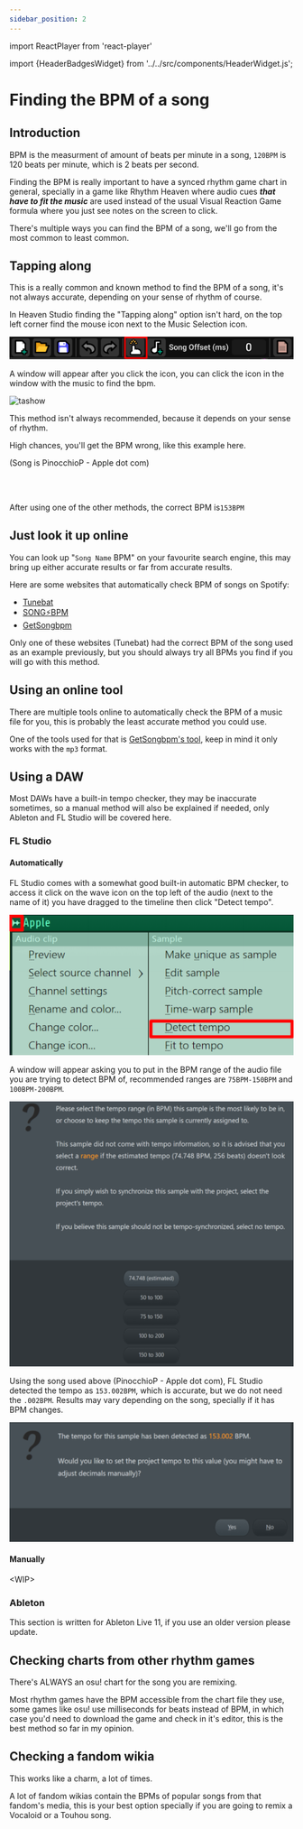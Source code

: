 ```yaml
---
sidebar_position: 2
---
```


import ReactPlayer from 'react-player'

import {HeaderBadgesWidget} from '../../src/components/HeaderWidget.js';

# Finding the BPM of a song

## Introduction
BPM is the measurment of amount of beats per minute in a song, `120BPM` is 120 beats per minute, which is 2 beats per second.

Finding the BPM is really important to have a synced rhythm game chart in general, specially in a game like Rhythm Heaven where audio cues ***that have to fit the music*** are used instead of the usual Visual Reaction Game formula where you just see notes on the screen to click.

There's multiple ways you can find the BPM of a song, we'll go from the most common to least common.


## Tapping along
This is a really common and known method to find the BPM of a song, it's not always accurate, depending on your sense of rhythm of course.

In Heaven Studio finding the "Tapping along" option isn't hard, on the top left corner find the mouse icon next to the Music Selection icon.

![tabtn](./assets/bpm/tapalongbutton.png)

A window will appear after you click the icon, you can click the icon in the window with the music to find the bpm.

![tashow](./assets/bpm/tapalongshowcase.gif)

This method isn't always recommended, because it depends on your sense of rhythm.

High chances, you'll get the BPM wrong, like this example here.

(Song is PinocchioP - Apple dot com)

<ReactPlayer controls url='/vid/bpm/tapalongwrong.mp4' />
<br></br>

After using one of the other methods, the correct BPM is`153BPM`

<ReactPlayer controls url='/vid/bpm/correctbpm.mp4' />


## Just look it up online
You can look up "`Song Name` BPM" on your favourite search engine, this may bring up either accurate results or far from accurate results.

Here are some websites that automatically check BPM of songs on Spotify:

- [Tunebat](https://tunebat.com)
- [SONG⚡BPM](https://songbpm.com/)
- [GetSongbpm](https://getsongbpm.com/)

Only one of these websites (Tunebat) had the correct BPM of the song used as an example previously, but you should always try all BPMs you find if you will go with this method.

## Using an online tool
There are multiple tools online to automatically check the BPM of a music file for you, this is probably the least accurate method you could use.

One of the tools used for that is [GetSongbpm's tool](https://getsongbpm.com/tools/audio), keep in mind it only works with the `mp3` format.


## Using a DAW
Most DAWs have a built-in tempo checker, they may be inaccurate sometimes, so a manual method will also be explained if needed, only Ableton and FL Studio will be covered here.

### FL Studio
#### Automatically
FL Studio comes with a somewhat good built-in automatic BPM checker, to access it click on the wave icon on the top left of the audio (next to the name of it) you have dragged to the timeline then click "Detect tempo".

![flmenu](./assets/bpm/flmenu.png)

A window will appear asking you to put in the BPM range of the audio file you are trying to detect BPM of, recommended ranges are `75BPM-150BPM` and `100BPM-200BPM`.

![fltempodetect](./assets/bpm/fltempodetect.png)

Using the song used above (PinocchioP - Apple dot com), FL Studio detected the tempo as `153.002BPM`, which is accurate, but we do not need the `.002BPM`.
Results may vary depending on the song, specially if it has BPM changes.

![fltempodetected](./assets/bpm/fldetected.png)

#### Manually

<WIP\>

### Ableton
This section is written for Ableton Live 11, if you use an older version please update.


## Checking charts from other rhythm games
There's ALWAYS an osu! chart for the song you are remixing.

Most rhythm games have the BPM accessible from the chart file they use, some games like osu! use milliseconds for beats instead of BPM, in which case you'd need to download the game and check in it's editor, this is the best method so far in my opinion.


## Checking a fandom wikia
This works like a charm, a lot of times.

A lot of fandom wikias contain the BPMs of popular songs from that fandom's media, this is your best option specially if you are going to remix a Vocaloid or a Touhou song.

<HeaderBadgesWidget commaDelimitedContributors="Saraistupid" lastDateString="2/11/23" />
